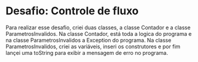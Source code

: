 # Desafio: Controle de fluxo

Para realizar esse desafio, criei duas classes, a classe Contador e a classe ParametrosInvalidos. Na classe Contador, está toda a logica do programa e na classe ParametrosInvalidos a Exception do programa.
Na classe ParametrosInvalidos, criei as variáveis, inseri os construtores e por fim lançei uma toString para exibir a mensagem de erro no programa.
